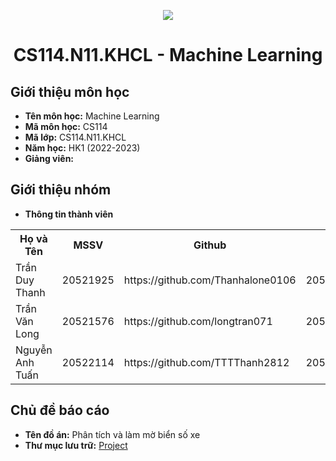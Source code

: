 <p align="center">
   <a href="https://www.uit.edu.vn/">
      <img src="https://i.imgur.com/WmMnSRt.png" border="none">
   </a>
</p>
<h1 align="center">
    CS114.N11.KHCL - Machine Learning
</h1>

<h2>
   Giới thiệu môn học   
</h2>

- **Tên môn học:** Machine Learning
- **Mã môn học:** CS114
- **Mã lớp:** CS114.N11.KHCL
- **Năm học:** HK1 (2022-2023)
- **Giảng viên:** 

<h2>
   Giới thiệu nhóm
</h2>

- **Thông tin thành viên** 

<table align="center">
      <tr>
       <th>Họ và Tên</th>
       <th>MSSV</th>
       <th>Github</th>
       <th>Email</th>
      </tr>
      <tr>
       <td>Trần Duy Thanh</td>
       <td>20521925</td>
       <td> https://github.com/Thanhalone0106</td>
       <td>20521925@gm.uit.edu.vn</td>  
      </tr>
      <tr>
       <td>Trần Văn Long</td>
       <td>20521576</td>
       <td> https://github.com/longtran071</td>
       <td>20521576@gm.uit.edu.vn</td>  
      </tr>
      <tr>
       <td>Nguyễn Anh Tuấn</td>
       <td>20522114</td>
       <td>https://github.com/TTTThanh2812</td>
       <td>20522114@gm.uit.edu.vn</td>  
      </tr>
</table>


<h2>
  Chủ đề báo cáo 
</h2>

- **Tên đồ án:** Phân tích và làm mờ biển số xe  
- **Thư mục lưu trữ:** [Project](Project)





